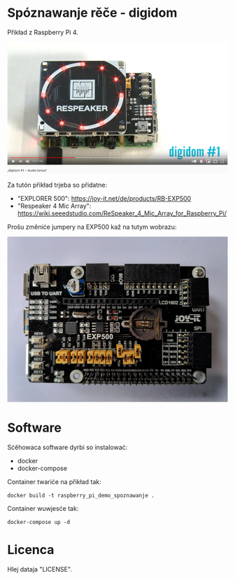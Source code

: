 # Spóznawanje rěče - digidom

Přikład z Raspberry Pi 4.

[![digidom](screenshots/screenshot_youtube.png)](http://www.youtube.com/watch?v=nV3dtDJF6hw "digidom #1")

Za tutón přikład trjeba so přidatne:
* "EXPLORER 500": https://joy-it.net/de/products/RB-EXP500
* "Respeaker 4 Mic Array": https://wiki.seeedstudio.com/ReSpeaker_4_Mic_Array_for_Raspberry_Pi/

Prošu změniće jumpery na EXP500 kaž na tutym wobrazu:

![EXP500 jumper settings](jumper_settings_exp500.jpg)

# Software

Sćěhowaca software dyrbi so instalować:

* docker
* docker-compose

Container twariće na přikład tak:

```console
docker build -t raspberry_pi_demo_spoznawanje .
```

Container wuwjesće tak:

```console
docker-compose up -d
```

# Licenca

Hlej dataja "LICENSE".
